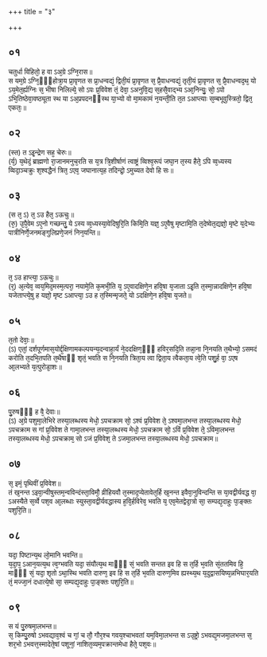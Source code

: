+++
title = "३"

+++
## ०१
चतुर्धा विहितो᳘ ह वा ऽअ᳘ग्रे ऽग्नि᳘रास॥  
स यम᳘ग्रे ऽग्नि᳘ᳫँ᳭होत्रा᳘य प्रा᳘वृणत स प्रा᳘धन्वद्यं᳘ द्विती᳘यं प्रा᳘वृणत स᳘ प्रै᳘वाधन्वद्यं᳘ तृती᳘यं प्रा᳘वृणत स᳘ प्रै᳘वाधन्वद᳘थ᳘ यो ऽय᳘मेत᳘र्ह्यग्निः स᳘ भीषा निलिल्ये᳘ सो ऽपः प्र᳘विवेश तं᳘ देवा᳘ ऽअनुवि᳘द्य स᳘हसै᳘वाद्भ्य ऽआ᳘निन्युः᳘ सो᳘ ऽपो ऽभि᳘तिष्ठेवा᳘वष्ठ्यूता स्थ या ऽअ᳘प्रपदनᳫंस्थ या᳘भ्यो वो मा᳘मकामं न᳘यन्ती᳘ति त᳘त ऽआप्त्याः स᳘म्बभूवुस्त्रितो᳘ द्वित᳘ एकतः᳘॥  
## ०२
(स्त) त ऽइ᳘न्द्रेण सह᳘ चेरुः॥  
(र्य᳘) य᳘थेदं᳘ ब्राह्मणो रा᳘जानमनुच᳘रति स य᳘त्र त्रि᳘शीर्षाणं त्वाष्ट्रं व्विश्व᳘रूपं जघा᳘न त᳘स्य हैते᳘ ऽपि व्व᳘ध्यस्य व्विदा᳘ञ्चक्रुः श᳘श्वद्धैनं त्रित᳘ ऽएव᳘ जघानात्य᳘ह तदिन्द्रो᳘ ऽमुच्यत देवो हि सः॥  
## ०३
(स त᳘ ऽ) त᳘ ऽउ हैत᳘ ऽऊचुः॥  
(रु᳘) उ᳘पै᳘वेम ऽए᳘नो गच्छन्तु᳘ ये ऽस्य व्व᳘ध्यस्या᳘वेदिषुरि᳘ति किमि᳘ति यज्ञ᳘ ऽए᳘वैषु मृष्टामि᳘ति त᳘देष्वेत᳘द्यज्ञो᳘ मृष्टे य᳘देभ्यः पात्रीनिर्णे᳘जनमङ्गुलिप्रणे᳘जनं निन᳘यन्ति॥  
## ०४
त᳘ ऽउ हाप्त्या᳘ ऽऊचुः॥  
(र᳘) अ᳘त्येव᳘ व्वय᳘मिद᳘मस्म᳘त्परा᳘ नयामे᳘ति क᳘मभी᳘ति य᳘ ऽए᳘वादक्षिणे᳘न हवि᳘षा य᳘जाता ऽइ᳘ति त᳘स्मा᳘न्नादक्षिणे᳘न हवि᳘षा यजेताप्त्ये᳘षु ह यज्ञो᳘ मृष्ट ऽआप्त्या᳘ ऽउ ह त᳘स्मिन्मृजते᳘ यो ऽदक्षिणे᳘न हवि᳘षा य᳘जते॥  
## ०५
त᳘तो देवाः᳘॥  
(ऽ) एतां᳘ दर्शपूर्णमास᳘योर्द्द᳘क्षिणामकल्पयन्य᳘दन्वाहा᳘र्यं ने᳘ददक्षिण᳘ᳫँ᳘ हविर᳘सदि᳘ति तन्ना᳘ना नि᳘नयति त᳘थैभ्यो᳘ ऽसमदं करोति त᳘दभि᳘तपति त᳘थैषाᳫं शृतं᳘ भवति स नि᳘नयति त्रिता᳘य त्वा द्विता᳘य त्वैकता᳘य त्वे᳘ति पशु᳘र्ह वा᳘ ऽएष आ᳘लभ्यते य᳘त्पुरोडा᳘शः॥  
## ०६
पु᳘रुषᳫँ᳭ ह वै᳘ देवाः॥  
(ऽ) अ᳘ग्रे पशुमा᳘लेभिरे तस्या᳘लब्धस्य मेधो᳘ ऽपचक्राम सो᳘ ऽश्वं प्र᳘विवेश ते᳘ ऽश्वमा᳘लभन्त तस्या᳘लब्धस्य मेधो᳘ ऽपचक्राम स गां प्र᳘विवेश ते गामा᳘लभन्त तस्या᳘लब्धस्य मेधो᳘ ऽपचक्राम सो᳘ ऽविं प्र᳘विवेश ते᳘ ऽविमा᳘लभन्त तस्या᳘लब्धस्य मेधो᳘ ऽपचक्राम᳘ सो ऽजं प्र᳘विवेश᳘ ते ऽजमा᳘लभन्त तस्या᳘लब्धस्य मेधो᳘ ऽपचक्राम॥  
## ०७
स᳘ इमं᳘ पृथिवीं प्र᳘विवेश॥  
तं ख᳘नन्त ऽइवा᳘न्वीषुस्तम᳘न्वविन्दंस्ता᳘विमौ᳘ व्रीहियवौ त᳘स्माद᳘प्येतावेत᳘र्हि ख᳘नन्त इवैवा᳘नुविन्दन्ति स या᳘वद्वीर्यवद्ध वा᳘ ऽअस्यैते स᳘र्व्वे पश᳘व आ᳘लब्धाः स्युस्ता᳘वद्वीर्यवद्धास्य ह᳘वि᳘र्हविरेव᳘ भवति य᳘ एव᳘मेतद्वेदा᳘त्रो सा᳘ सम्पद्य᳘दाहुः पा᳘ङ्क्तः पशुरि᳘ति॥  
## ०८
यदा᳘ पिष्टान्य᳘थ लो᳘मानि भवन्ति॥  
य᳘दा᳘प᳘ ऽआन᳘यत्य᳘थ त्व᳘ग्भवति यदा᳘ संयौत्य᳘थ माᳫँ᳭ सं᳘ भवति सन्तत इव हि स त᳘र्हि भ᳘वति सं᳘ततमिव हि᳘ माᳫँ᳭ सं᳘ यदा᳘ शृतो ऽथा᳘स्थि भवति दारुण᳘ इव हि स त᳘र्हि भ᳘वति दारुण᳘मिव ह्यस्थ्य᳘थ य᳘दुद्वासयिष्य᳘न्नभिघार᳘यति तं᳘ मज्जा᳘नं दधात्ये᳘षो सा᳘ सम्पद्य᳘दाहुः पा᳘ङ्क्तः पशुरि᳘ति॥  
## ०९
स यं पु᳘रुषमा᳘लभन्त॥  
स᳘ किम्पु᳘रुषो ऽभवद्याव᳘श्वं च गां᳘ च तौ᳘ गौर᳘श्च गवय᳘श्चाभवतां यम᳘विमा᳘लभन्त स ऽउ᳘ष्ट्रो ऽभवद्य᳘मजमा᳘लभन्त स᳘ शर᳘भो ऽभवत्त᳘स्मादेते᳘षां पशूनां᳘ नाशित᳘व्यम᳘पक्रान्तमेधा हैते᳘ पश᳘वः॥
